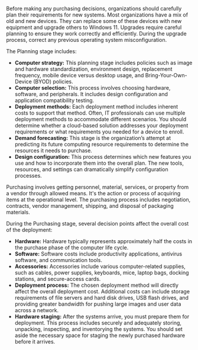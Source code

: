 Before making any purchasing decisions, organizations should carefully plan their requirements for new systems. Most organizations have a mix of old and new devices. They can replace some of these devices with new equipment and upgrade others to Windows 11. Upgrades require careful planning to ensure they work correctly and efficiently. During the upgrade process, correct any previous operating system misconfiguration.

The Planning stage includes:

- **Computer strategy:** This planning stage includes policies such as image and hardware standardization, environment design, replacement frequency, mobile device versus desktop usage, and Bring-Your-Own-Device (BYOD) policies.
- **Computer selection:** This process involves choosing hardware, software, and peripherals. It includes design configuration and application compatibility testing.
- **Deployment methods:** Each deployment method includes inherent costs to support that method. Often, IT professionals can use multiple deployment methods to accommodate different scenarios. You should determine whether a cloud-based solution addresses your deployment requirements or what requirements you needed for a device to enroll.
- **Demand forecasting:** This stage is the organization’s attempt at predicting its future computing resource requirements to determine the resources it needs to purchase.
- **Design configuration:** This process determines which new features you use and how to incorporate them into the overall plan. The new tools, resources, and settings can dramatically simplify configuration processes.

Purchasing involves getting personnel, material, services, or property from a vendor through allowed means. It's the action or process of acquiring items at the operational level. The purchasing process includes negotiation, contracts, vendor management, shipping, and disposal of packaging materials.

During the Purchasing stage, several decision points affect the overall cost of the deployment:

- **Hardware:** Hardware typically represents approximately half the costs in the purchase phase of the computer life cycle.
- **Software:** Software costs include productivity applications, antivirus software, and communication tools.
- **Accessories:** Accessories include various computer-related supplies, such as cables, power supplies, keyboards, mice, laptop bags, docking stations, and secure-access cards.
- **Deployment process:** The chosen deployment method will directly affect the overall deployment cost. Additional costs can include storage requirements of file servers and hard disk drives, USB flash drives, and providing greater bandwidth for pushing large images and user data across a network.
- **Hardware staging:** After the systems arrive, you must prepare them for deployment. This process includes securely and adequately storing, unpacking, inspecting, and inventorying the systems. You should set aside the necessary space for staging the newly purchased hardware before it arrives.